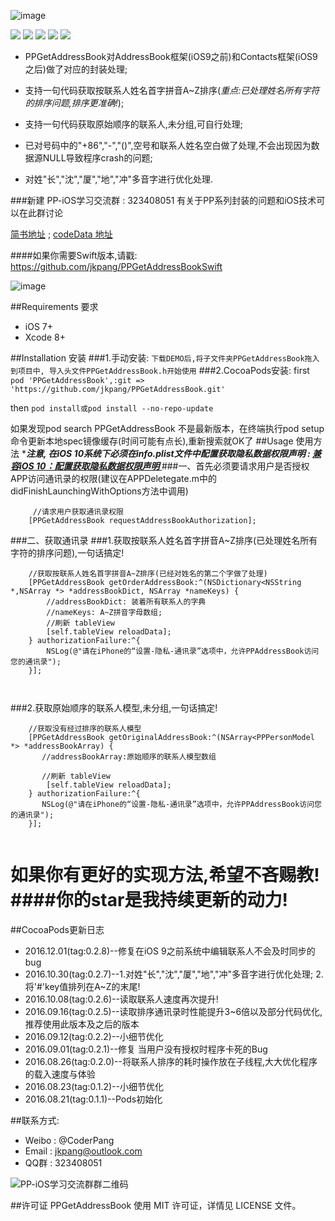 ![image](https://github.com/jkpang/PPGetAddressBook/blob/master/Picture/PPGetAddressBook.png)

![](https://img.shields.io/badge/platform-iOS-red.svg)  ![](https://img.shields.io/badge/language-Objective--C-orange.svg)  ![](https://img.shields.io/badge/pod-v0.2.8-blue.svg) ![](https://img.shields.io/badge/license-MIT%20License-brightgreen.svg)  [![](https://img.shields.io/badge/weibo-%40CoderPang-yellow.svg)](http://weibo.com/5743737098/profile?rightmod=1&wvr=6&mod=personinfo&is_all=1)

* PPGetAddressBook对AddressBook框架(iOS9之前)和Contacts框架(iOS9之后)做了对应的封装处理;

* 支持一句代码获取按联系人姓名首字拼音A~Z排序(*重点:已处理姓名所有字符的排序问题,排序更准确!*);
* 支持一句代码获取原始顺序的联系人,未分组,可自行处理;
* 已对号码中的"+86","-","()",空号和联系人姓名空白做了处理,不会出现因为数据源NULL导致程序crash的问题;
* 对姓"长","沈","厦","地","冲"多音字进行优化处理.

###新建 PP-iOS学习交流群 : 323408051 有关于PP系列封装的问题和iOS技术可以在此群讨论

[简书地址](http://www.jianshu.com/p/b51a6125bcff) ; [codeData 地址](http://www.codedata.cn/cdetail/Objective-C/Demo/1471619974294285)

####如果你需要Swift版本,请戳: https://github.com/jkpang/PPGetAddressBookSwift

![image](https://github.com/jkpang/PPGetAddressBook/blob/master/Picture/AddressBook.mov.gif)

##Requirements 要求
* iOS 7+
* Xcode 8+

##Installation 安装
###1.手动安装:
`下载DEMO后,将子文件夹PPGetAddressBook拖入到项目中, 导入头文件PPGetAddressBook.h开始使用`
###2.CocoaPods安装:
first
`pod 'PPGetAddressBook',:git => 'https://github.com/jkpang/PPGetAddressBook.git'`

then
`pod install或pod install --no-repo-update`

如果发现pod search PPGetAddressBook 不是最新版本，在终端执行pod setup命令更新本地spec镜像缓存(时间可能有点长),重新搜索就OK了
##Usage 使用方法
****注意, 在iOS 10系统下必须在info.plist文件中配置获取隐私数据权限声明 : [兼容iOS 10：配置获取隐私数据权限声明
](http://www.jianshu.com/p/616240463a7a)***
###一、首先必须要请求用户是否授权APP访问通讯录的权限(建议在APPDeletegate.m中的didFinishLaunchingWithOptions方法中调用)

```objc
     //请求用户获取通讯录权限
    [PPGetAddressBook requestAddressBookAuthorization];
```
###二、获取通讯录
###1.获取按联系人姓名首字拼音A~Z排序(已处理姓名所有字符的排序问题),一句话搞定!

```objc
    //获取按联系人姓名首字拼音A~Z排序(已经对姓名的第二个字做了处理)
    [PPGetAddressBook getOrderAddressBook:^(NSDictionary<NSString *,NSArray *> *addressBookDict, NSArray *nameKeys) {
        //addressBookDict: 装着所有联系人的字典
        //nameKeys: A~Z拼音字母数组;
        //刷新 tableView       
        [self.tableView reloadData];
    } authorizationFailure:^{
        NSLog(@"请在iPhone的“设置-隐私-通讯录”选项中，允许PPAddressBook访问您的通讯录");
    }];

   
```
###2.获取原始顺序的联系人模型,未分组,一句话搞定!

```objc
    //获取没有经过排序的联系人模型
    [PPGetAddressBook getOriginalAddressBook:^(NSArray<PPPersonModel *> *addressBookArray) {
       //addressBookArray:原始顺序的联系人模型数组
       
       //刷新 tableView       
        [self.tableView reloadData];
    } authorizationFailure:^{
       NSLog(@"请在iPhone的“设置-隐私-通讯录”选项中，允许PPAddressBook访问您的通讯录");
    }];
    
```

如果你有更好的实现方法,希望不吝赐教!
####你的star是我持续更新的动力!
===
##CocoaPods更新日志
* 2016.12.01(tag:0.2.8)--修复在iOS 9之前系统中编辑联系人不会及时同步的bug
* 2016.10.30(tag:0.2.7)--1.对姓"长","沈","厦","地","冲"多音字进行优化处理; 2.将'#'key值排列在A~Z的末尾!
* 2016.10.08(tag:0.2.6)--读取联系人速度再次提升!
* 2016.09.16(tag:0.2.5)--读取排序通讯录时性能提升3~6倍以及部分代码优化,推荐使用此版本及之后的版本
* 2016.09.12(tag:0.2.2)--小细节优化
* 2016.09.01(tag:0.2.1)--修复 当用户没有授权时程序卡死的Bug
* 2016.08.26(tag:0.2.0)--将联系人排序的耗时操作放在子线程,大大优化程序的载入速度与体验
* 2016.08.23(tag:0.1.2)--小细节优化
* 2016.08.21(tag:0.1.1)--Pods初始化

##联系方式:
* Weibo : @CoderPang
* Email : jkpang@outlook.com
* QQ群 : 323408051

![PP-iOS学习交流群群二维码](https://github.com/jkpang/PPCounter/blob/master/PP-iOS%E5%AD%A6%E4%B9%A0%E4%BA%A4%E6%B5%81%E7%BE%A4%E7%BE%A4%E4%BA%8C%E7%BB%B4%E7%A0%81.png)

##许可证
PPGetAddressBook 使用 MIT 许可证，详情见 LICENSE 文件。




